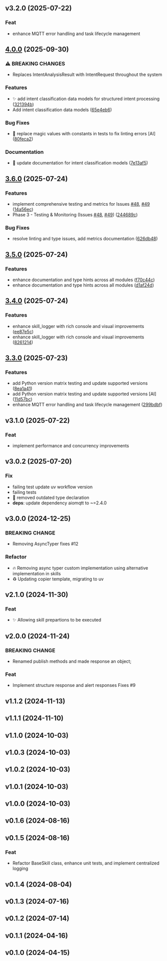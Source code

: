 ## v3.2.0 (2025-07-22)

### Feat

- enhance MQTT error handling and task lifecycle management

## [4.0.0](https://github.com/stkr22/private-assistant-commons-py/compare/v3.6.0...v4.0.0) (2025-09-30)


### ⚠ BREAKING CHANGES

* Replaces IntentAnalysisResult with IntentRequest throughout the system

### Features

* ✨ add intent classification data models for structured intent processing ([321394b](https://github.com/stkr22/private-assistant-commons-py/commit/321394bc450afc56ce5bb374689015095d55348b))
* Add intent classification data models ([65e4eb6](https://github.com/stkr22/private-assistant-commons-py/commit/65e4eb6dd994d9224288730f3fe7d12dc2606a88))


### Bug Fixes

* :rotating_light: replace magic values with constants in tests to fix linting errors [AI] ([80feca2](https://github.com/stkr22/private-assistant-commons-py/commit/80feca2ce47e25da5c7d0e66be77d109e81baf2d))


### Documentation

* 📝 update documentation for intent classification models ([7e13af5](https://github.com/stkr22/private-assistant-commons-py/commit/7e13af5db377d8d3703749cf5ce19fb9b3964bb3))

## [3.6.0](https://github.com/stkr22/private-assistant-commons-py/compare/v3.5.0...v3.6.0) (2025-07-24)


### Features

* implement comprehensive testing and metrics for Issues [#48](https://github.com/stkr22/private-assistant-commons-py/issues/48), [#49](https://github.com/stkr22/private-assistant-commons-py/issues/49) ([14a56ec](https://github.com/stkr22/private-assistant-commons-py/commit/14a56ec9e579122290159eade34ac2f199a8d13f))
* Phase 3 - Testing & Monitoring (Issues [#48](https://github.com/stkr22/private-assistant-commons-py/issues/48), [#49](https://github.com/stkr22/private-assistant-commons-py/issues/49)) ([244689c](https://github.com/stkr22/private-assistant-commons-py/commit/244689c6209f39509ba0685900649b9ba91ef45a))


### Bug Fixes

* resolve linting and type issues, add metrics documentation ([626db48](https://github.com/stkr22/private-assistant-commons-py/commit/626db48c1d7353cefcd30e39c91505d77e035a62))

## [3.5.0](https://github.com/stkr22/private-assistant-commons-py/compare/v3.4.0...v3.5.0) (2025-07-24)


### Features

* enhance documentation and type hints across all modules ([f70c44c](https://github.com/stkr22/private-assistant-commons-py/commit/f70c44c765f7c81e8c6fb7cfeba0290ea9456b24))
* enhance documentation and type hints across all modules ([d1af24d](https://github.com/stkr22/private-assistant-commons-py/commit/d1af24dfc4d11d1bdde58108b87a35f21beba02c))

## [3.4.0](https://github.com/stkr22/private-assistant-commons-py/compare/v3.3.0...v3.4.0) (2025-07-24)


### Features

* enhance skill_logger with rich console and visual improvements ([ee87e5c](https://github.com/stkr22/private-assistant-commons-py/commit/ee87e5ca7f80a250ee6d1b26512eaf50f3f4a462))
* enhance skill_logger with rich console and visual improvements ([8261214](https://github.com/stkr22/private-assistant-commons-py/commit/8261214be9ae355c35b2f852d0819298ad3f8305))

## [3.3.0](https://github.com/stkr22/private-assistant-commons-py/compare/v3.2.0...v3.3.0) (2025-07-23)


### Features

* add Python version matrix testing and update supported versions ([8ea1a41](https://github.com/stkr22/private-assistant-commons-py/commit/8ea1a41f8ee67bc3130c138a9b5ede9ea2229cf3))
* add Python version matrix testing and update supported versions [AI] ([11d57bc](https://github.com/stkr22/private-assistant-commons-py/commit/11d57bc8711810050e78d99c403697c47a90e6e7))
* enhance MQTT error handling and task lifecycle management ([299bdbf](https://github.com/stkr22/private-assistant-commons-py/commit/299bdbf7e741be30ce1ccb26c7d99226a15c499c))

## v3.1.0 (2025-07-22)

### Feat

- implement performance and concurrency improvements

## v3.0.2 (2025-07-20)

### Fix

- failing test update uv workflow version
- failing tests
- :rotating_light: removed outdated type declaration
- **deps**: update dependency aiomqtt to ~=2.4.0

## v3.0.0 (2024-12-25)

### BREAKING CHANGE

- Removing AsyncTyper
fixes #12

### Refactor

- :fire: Removing async typer custom implementation using alternative implementation in skills
- :recycle: Updating copier template, migrating to uv

## v2.1.0 (2024-11-30)

### Feat

- :sparkles: Allowing skill prepartions to be executed

## v2.0.0 (2024-11-24)

### BREAKING CHANGE

- Renamed publish methods and made response an object;

### Feat

- Implement structure response and alert responses Fixes #9

## v1.1.2 (2024-11-13)

## v1.1.1 (2024-11-10)

## v1.1.0 (2024-10-03)

## v1.0.3 (2024-10-03)

## v1.0.2 (2024-10-03)

## v1.0.1 (2024-10-03)

## v1.0.0 (2024-10-03)

## v0.1.6 (2024-08-16)

## v0.1.5 (2024-08-16)

### Feat

- Refactor BaseSkill class, enhance unit tests, and implement centralized logging

## v0.1.4 (2024-08-04)

## v0.1.3 (2024-07-16)

## v0.1.2 (2024-07-14)

## v0.1.1 (2024-04-16)

## v0.1.0 (2024-04-15)
